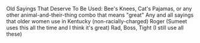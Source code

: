 Old Sayings That Deserve To Be Used:
Bee's Knees, Cat's Pajamas, or any other animal-and-their-thing combo that means "great"
Any and all sayings that older women use in Kentucky (non-racially-charged)
Roger (Sumeet uses this all the time and I think it's great)
Rad, Boss, Tight (I still use all these)

